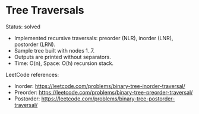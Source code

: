 # Tree Traversals

Status: solved

- Implemented recursive traversals: preorder (NLR), inorder (LNR), postorder (LRN).
- Sample tree built with nodes 1..7.
- Outputs are printed without separators.
- Time: O(n), Space: O(h) recursion stack.

LeetCode references:
- Inorder: https://leetcode.com/problems/binary-tree-inorder-traversal/
- Preorder: https://leetcode.com/problems/binary-tree-preorder-traversal/
- Postorder: https://leetcode.com/problems/binary-tree-postorder-traversal/